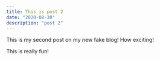 ```yaml
---
title: This is post 2
date: "2020-08-30"
description: "post 2"
---
```


This is my second post on my new fake blog! How exciting!

This is really fun!

